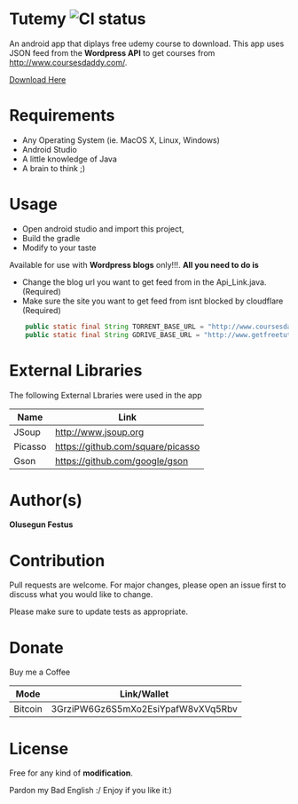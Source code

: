 # Tutemy ![CI status](https://img.shields.io/badge/build-passing-brightgreen.svg)
An android app that diplays free udemy course to download.
This app uses JSON feed from the **Wordpress API** to get courses from http://www.coursesdaddy.com/.

[Download Here](http://atornel.com/apks/tutemy.apk)

# Requirements
* Any Operating System (ie. MacOS X, Linux, Windows)
* Android Studio
* A little knowledge of Java
* A brain to think ;)

# Usage
* Open android studio and import this project,
* Build the gradle
* Modify to your taste


Available for use with **Wordpress blogs** only!!!.
**All you need to do is**
* Change the blog url you want to get feed from in the Api_Link.java. (Required)
* Make sure the site you want to get feed from isnt blocked by cloudflare (Required)

```java
    public static final String TORRENT_BASE_URL = "http://www.coursesdaddy.com/";
    public static final String GDRIVE_BASE_URL = "http://www.getfreetutorial.com/";
```
# External Libraries
The following External Lbraries were used in the app

| Name | Link |
| ------ | ------ |
| JSoup | http://www.jsoup.org |
| Picasso | https://github.com/square/picasso |
| Gson | https://github.com/google/gson |


# Author(s)
**Olusegun Festus**


# Contribution
Pull requests are welcome. For major changes, please open an issue first to discuss what you would like to change.

Please make sure to update tests as appropriate.


# Donate

Buy me a Coffee

| Mode | Link/Wallet|
| ------| ------------|
| Bitcoin | 3GrziPW6Gz6S5mXo2EsiYpafW8vXVq5Rbv|

# License

Free for any kind of **modification**.

Pardon my Bad English :/
Enjoy if you like it:)
